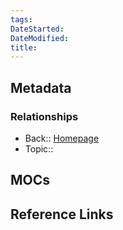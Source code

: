 ```yaml
---
tags: 
DateStarted: 
DateModified: 
title: 
---
```

## Metadata
### Relationships
- Back:: [Homepage](Homepage)
- Topic:: 
## MOCs
## Reference Links
